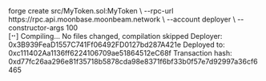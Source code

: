 <div id="termynal" data-termynal>
    <span data-ty="input"><span class="file-path"></span>forge create src/MyToken.sol:MyToken \
--rpc-url https://rpc.api.moonbase.moonbeam.network \
--account deployer \
--constructor-args 100</span>
    <br>
    <span data-ty>[⠒] Compiling...</span>
    <span data-ty>No files changed, compilation skipped</span>
    <span data-ty>Deployer: 0x3B939FeaD1557C741Ff06492FD0127bd287A421e</span>
    <span data-ty>Deployed to: 0xc111402Aa1136ff6224106709ae51864512eC68f</span>
    <span data-ty>Transaction hash: 0xd77fc26aa296e81f35718b5878cda98e8371f6bf33b0f57e7d92997a36cf6465</span>
</div>
